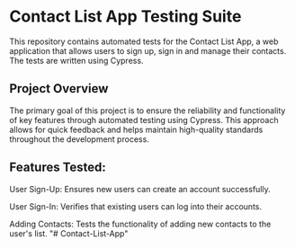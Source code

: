 
# Contact List App Testing Suite
This repository contains automated tests for the Contact List App, a web application that allows users to sign up, sign in and manage their contacts. The tests are written using Cypress.

 ## Project Overview
The primary goal of this project is to ensure the reliability and functionality of key features through automated testing using Cypress. This approach allows for quick feedback and helps maintain high-quality standards throughout the development process.

## Features Tested:

 User Sign-Up: Ensures new users can create an account successfully.

User Sign-In: Verifies that existing users can log into their accounts.

Adding Contacts: Tests the functionality of adding new contacts to the user's list.
"# Contact-List-App" 
